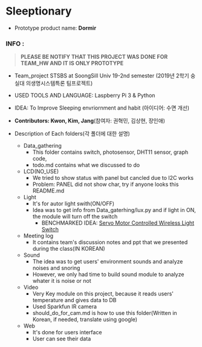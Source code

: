 # Sleeptionary
- Prototype product name: **Dormir**


### INFO :
> **PLEASE BE NOTIFY THAT THIS PROJECT WAS DONE FOR TEAM_HW AND IT IS ONLY PROTOTYPE**
- Team_project STSBS at SoongSill Univ 19-2nd semester (2019년 2학기 숭실대 의생명시스템특론 팀프로젝트)
- USED TOOLS AND LANGUAGE: Laspberry Pi 3 & Python
- IDEA: To Improve Sleeping envriornment and habit (아이디어: 수면 개선)
- **Contributors: Kwon, Kim, Jang**(참여자: 권혁민, 김상현, 장인애)

- Description of Each folders(각 폴더에 대한 설명)
  - Data_gathering
    - This folder contains switch, photosensor, DHT11 sensor, graph code,
    - todo.md contains what we discussed to do
  - LCD(NO_USE)
    - We tried to show status with panel but cancled due to I2C works
    - Problem: PANEL did not show char, try if anyone looks this README.md
  - Light
    - It's for autor light swith(ON/OFF)
    - Idea was to get info from Data_gaterhing/lux.py and if light in ON, the module will turn off the switch
      - BENCHMARKED IDEA: [Servo Motor Controlled Wireless Light Switch](https://www.deviceplus.com/how-tos/arduino-guide/servo-motor-controlled-wireless-light-switch/
)
  - Meeting log
    - It contains team's discussion notes and ppt that we presented during the class(IN KOREAN)
  - Sound
    - The idea was to get users' environment sounds and analyze noises and snoring
    - However, we only had time to build sound module to analyze whater it is noise or not
  - Video
    - Very Key module on this project, because it reads users' temperature and gives data to DB
    - Used Sparkfun IR camera
    - should_do_for_cam.md is how to use this folder(Written in Korean, if needed, translate using google) 
  - Web
    - It's done for users interface
    - User can see their data
    
  
